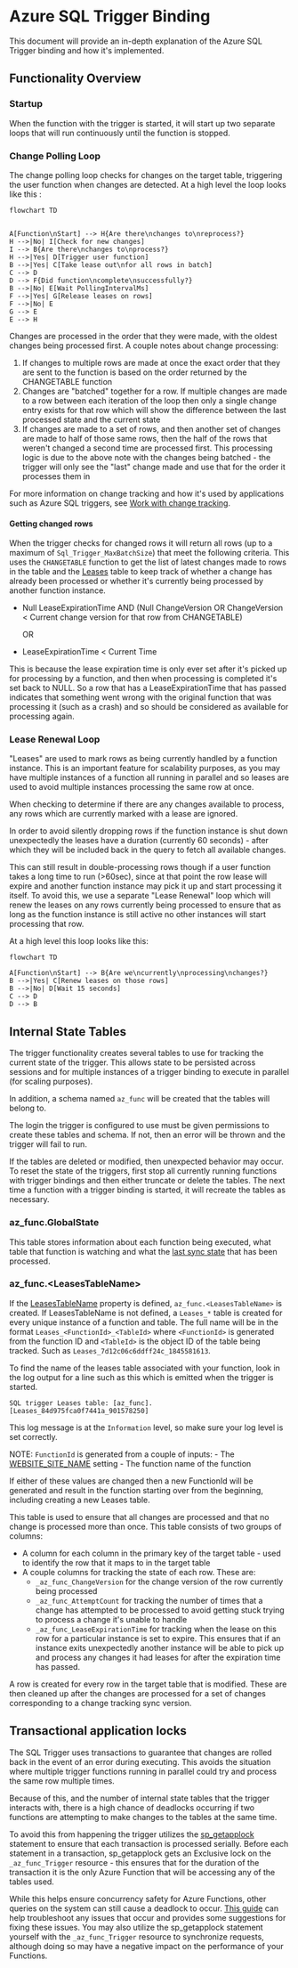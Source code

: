 # Azure SQL Trigger Binding

This document will provide an in-depth explanation of the Azure SQL Trigger binding and how it's implemented.

## Functionality Overview

### Startup

When the function with the trigger is started, it will start up two separate loops that will run continuously until the function is stopped.

### Change Polling Loop

The change polling loop checks for changes on the target table, triggering the user function when changes are detected. At a high level the loop looks like this :

```mermaid
flowchart TD


A[Function\nStart] --> H{Are there\nchanges to\nreprocess?}
H -->|No| I[Check for new changes]
I --> B{Are there\nchanges to\nprocess?}
H -->|Yes| D[Trigger user function]
B -->|Yes| C[Take lease out\nfor all rows in batch]
C --> D
D --> F{Did function\ncomplete\nsuccessfully?}
B -->|No| E[Wait PollingIntervalMs]
F -->|Yes| G[Release leases on rows]
F -->|No| E
G --> E
E --> H
```

Changes are processed in the order that they were made, with the oldest changes being processed first. A couple notes about change processing:

1. If changes to multiple rows are made at once the exact order that they are sent to the function is based on the order returned by the CHANGETABLE function
2. Changes are "batched" together for a row. If multiple changes are made to a row between each iteration of the loop then only a single change entry exists for that row which will show the difference between the last processed state and the current state
3. If changes are made to a set of rows, and then another set of changes are made to half of those same rows, then the half of the rows that weren't changed a second time are processed first. This processing logic is due to the above note with the changes being batched - the trigger will only see the "last" change made and use that for the order it processes them in

For more information on change tracking and how it's used by applications such as Azure SQL triggers, see [Work with change tracking](https://learn.microsoft.com/sql/relational-databases/track-changes/work-with-change-tracking-sql-server).

#### Getting changed rows

When the trigger checks for changed rows it will return all rows (up to a maximum of `Sql_Trigger_MaxBatchSize`) that meet the following criteria. This uses the `CHANGETABLE` function to get the list of latest changes made to rows in the table and the [Leases](#internal-state-tables) table to keep track of whether a change has already been processed or whether it's currently being processed by another function instance.

* Null LeaseExpirationTime AND (Null ChangeVersion OR ChangeVersion < Current change version for that row from CHANGETABLE)

    OR

* LeaseExpirationTime < Current Time

This is because the lease expiration time is only ever set after it's picked up for processing by a function, and then when processing is completed it's set back to NULL. So a row that has a LeaseExpirationTime that has passed indicates that something went wrong with the original function that was processing it (such as a crash) and so should be considered as available for processing again.

### Lease Renewal Loop

"Leases" are used to mark rows as being currently handled by a function instance. This is an important feature for scalability purposes, as you may have multiple instances of a function all running in parallel and so leases are used to avoid multiple instances processing the same row at once.

When checking to determine if there are any changes available to process, any rows which are currently marked with a lease are ignored.

In order to avoid silently dropping rows if the function instance is shut down unexpectedly the leases have a duration (currently 60 seconds) - after which they will be included back in the query to fetch all available changes.

This can still result in double-processing rows though if a user function takes a long time to run (>60sec), since at that point the row lease will expire and another function instance may pick it up and start processing it itself. To avoid this, we use a separate "Lease Renewal" loop which will renew the leases on any rows currently being processed to ensure that as long as the function instance is still active no other instances will start processing that row.

At a high level this loop looks like this:

```mermaid
flowchart TD

A[Function\nStart] --> B{Are we\ncurrently\nprocessing\nchanges?}
B -->|Yes| C[Renew leases on those rows]
B -->|No| D[Wait 15 seconds]
C --> D
D --> B
```

## Internal State Tables

The trigger functionality creates several tables to use for tracking the current state of the trigger. This allows state to be persisted across sessions and for multiple instances of a trigger binding to execute in parallel (for scaling purposes).

In addition, a schema named `az_func` will be created that the tables will belong to.

The login the trigger is configured to use must be given permissions to create these tables and schema. If not, then an error will be thrown and the trigger will fail to run.

If the tables are deleted or modified, then unexpected behavior may occur. To reset the state of the triggers, first stop all currently running functions with trigger bindings and then either truncate or delete the tables. The next time a function with a trigger binding is started, it will recreate the tables as necessary.

### az_func.GlobalState

This table stores information about each function being executed, what table that function is watching and what the [last sync state](https://learn.microsoft.com/sql/relational-databases/track-changes/work-with-change-tracking-sql-server) that has been processed.

### az_func.\<LeasesTableName\>

If the [LeasesTableName](https://github.com/Azure/azure-functions-sql-extension/blob/30d361021c6760938db659cbe535a9b4f00fc942/docs/SetupGuide_Dotnet.md#L411) property is defined, `az_func.<LeasesTableName>` is created. If LeasesTableName is not defined, a `Leases_*` table is created for every unique instance of a function and table. The full name will be in the format `Leases_<FunctionId>_<TableId>` where `<FunctionId>` is generated from the function ID and `<TableId>` is the object ID of the table being tracked. Such as `Leases_7d12c06c6ddff24c_1845581613`.

To find the name of the leases table associated with your function, look in the log output for a line such as this which is emitted when the trigger is started.

`SQL trigger Leases table: [az_func].[Leases_84d975fca0f7441a_901578250]`

This log message is at the `Information` level, so make sure your log level is set correctly.

NOTE: `FunctionId` is generated from a couple of inputs:
    - The [WEBSITE_SITE_NAME](https://github.com/Azure/azure-functions-sql-extension/blob/main/docs/BindingsOverview.md#website_site_name) setting
    - The function name of the function

If either of these values are changed then a new FunctionId will be generated and result in the function starting over from the beginning, including creating a new Leases table.

This table is used to ensure that all changes are processed and that no change is processed more than once. This table consists of two groups of columns:

- A column for each column in the primary key of the target table - used to identify the row that it maps to in the target table
- A couple columns for tracking the state of each row. These are:
  - `_az_func_ChangeVersion` for the change version of the row currently being processed
  - `_az_func_AttemptCount` for tracking the number of times that a change has attempted to be processed to avoid getting stuck trying to process a change it's unable to handle
  - `_az_func_LeaseExpirationTime` for tracking when the lease on this row for a particular instance is set to expire. This ensures that if an instance exits unexpectedly another instance will be able to pick up and process any changes it had leases for after the expiration time has passed.

A row is created for every row in the target table that is modified. These are then cleaned up after the changes are processed for a set of changes corresponding to a change tracking sync version.

## Transactional application locks

The SQL Trigger uses transactions to guarantee that changes are rolled back in the event of an error during executing. This avoids the situation where multiple trigger functions running in parallel could try and process the same row multiple times.

Because of this, and the number of internal state tables that the trigger interacts with, there is a high chance of deadlocks occurring if two functions are attempting to make changes to the tables at the same time.

To avoid this from happening the trigger utilizes the [sp_getapplock](https://learn.microsoft.com/sql/relational-databases/system-stored-procedures/sp-getapplock-transact-sql) statement to ensure that each transaction is processed serially. Before each statement in a transaction, sp_getapplock gets an Exclusive lock on the `_az_func_Trigger` resource - this ensures that for the duration of the transaction it is the only Azure Function that will be accessing any of the tables used.

While this helps ensure concurrency safety for Azure Functions, other queries on the system can still cause a deadlock to occur. [This guide](https://learn.microsoft.com/sql/relational-databases/sql-server-deadlocks-guide) can help troubleshoot any issues that occur and provides some suggestions for fixing these issues. You may also utilize the sp_getapplock statement yourself with the `_az_func_Trigger` resource to synchronize requests, although doing so may have a negative impact on the performance of your Functions.
